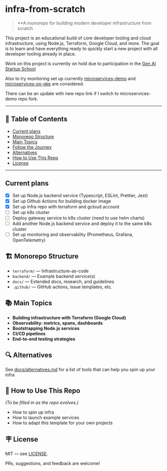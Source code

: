 # infra-from-scratch

> **A monorepo for building modern developer infrastructure from scratch

This project is an educational build of core developer tooling and cloud infrastructure, using Node.js, Terraform, Google Cloud, and more. The goal is to learn and have everything ready to quickly start a new project with all developer tooling already in place.

Work on this project is currently on hold due to participation in the [Gen AI Startup School](https://cloudonair.withgoogle.com/events/startup-school-ai-q2)

Also to try monitoring set up currently [microservices-demo](https://github.com/GoogleCloudPlatform/microservices-demo) and [microservices-on-gke](https://github.com/GoogleCloudPlatform/terraform-ecommerce-microservices-on-gke) are considered.

There can be an update with new repo link if I switch to microservices-demo repo fork.

---

## 📑 Table of Contents

- [Current plans](#current-plans)
- [Monorepo Structure](#-monorepo-structure)
- [Main Topics](#-main-topics)
- [Follow the Journey](#-follow-the-journey)
- [Alternatives](#-alternatives)
- [How to Use This Repo](#-how-to-use-this-repo)
- [License](#-license)

---

## Current plans

- [x] Set up Node.js backend service (Typescript, ESLint, Prettier, Jest)
- [x] Set up Github Actions for building docker image
- [x] Set up infra repo with terraform and gcloud account
- [ ] Set up k8s cluster
- [ ] Deploy gateway service to k8s cluster (need to use helm charts)
- [ ] Add another Node.js backend service and deploy it to the same k8s cluster
- [ ] Set up monitoring and observability (Prometheus, Grafana, OpenTelemetry)

## 🏗️ Monorepo Structure

- `terraform/` — Infrastructure-as-code
- `backend/` — Example backend service(s)
- `docs/` — Extended docs, research, and guidelines
- `.github/` — GitHub actions, issue templates, etc.

## 📚 Main Topics

- **Building infrastructure with Terraform (Google Cloud)**
- **Observability: metrics, spans, dashboards**
- **Bootstrapping Node.js services**
- **CI/CD pipelines**
- **End-to-end testing strategies**

## 🔍 Alternatives

See [docs/alternatives.md](./docs/alternatives.md) for a list of tools that can help you spin up your infra

## 📂 How to Use This Repo

*(To be filled in as the repo evolves.)*  
- How to spin up infra
- How to launch example services  
- How to adapt this template for your own projects

## 🪧 License

MIT — see [LICENSE](./LICENSE).

PRs, suggestions, and feedback are welcome!
